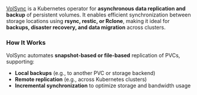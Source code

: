 [VolSync](https://github.com/backube/volsync) is a Kubernetes operator for **asynchronous data replication and backup** of persistent volumes. It enables efficient synchronization between storage locations using **rsync, restic, or Rclone**, making it ideal for **backups, disaster recovery, and data migration** across clusters.  

### **How It Works**
VolSync automates **snapshot-based or file-based** replication of PVCs, supporting:
- **Local backups** (e.g., to another PVC or storage backend)
- **Remote replication** (e.g., across Kubernetes clusters)
- **Incremental synchronization** to optimize storage and bandwidth usage  
